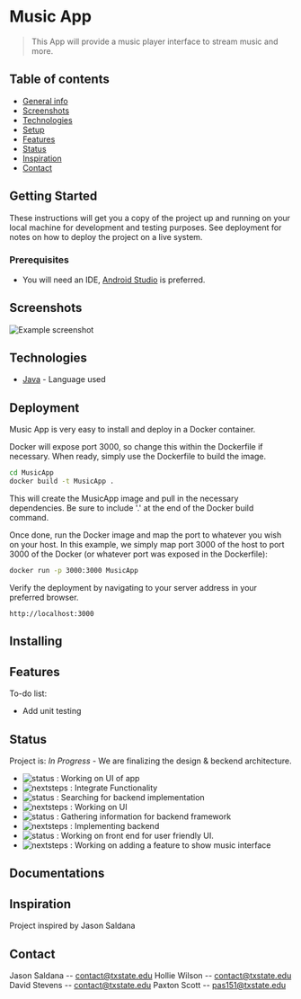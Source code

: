 

# Music App
>  This App will provide a music player interface to stream music and more. 


## Table of contents
* [General info](#general-info)
* [Screenshots](#screenshots)
* [Technologies](#technologies)
* [Setup](#setup)
* [Features](#features)
* [Status](#status)
* [Inspiration](#inspiration)
* [Contact](#contact)

## Getting Started

These instructions will get you a copy of the project up and running on your local machine for development and testing purposes. See deployment for notes on how to deploy the project on a live system.

### Prerequisites

+ You will need an IDE, [Android Studio](https://developer.android.com/studio) is preferred.

## Screenshots
![Example screenshot](./img/screenshot.png)

## Technologies
* [Java](https://www.java.com/) - Language used

## Deployment

Music App is very easy to install and deploy in a Docker container.

Docker will expose port 3000, so change this within the Dockerfile if necessary. When ready, simply use the Dockerfile to build the image.

```sh
cd MusicApp
docker build -t MusicApp .
```
This will create the MusicApp image and pull in the necessary dependencies. Be sure to include '.' at the end of the Docker build command.

Once done, run the Docker image and map the port to whatever you wish on your host. In this example, we simply map port 3000 of the host to port 3000 of the Docker (or whatever port was exposed in the Dockerfile):

```sh
docker run -p 3000:3000 MusicApp
```

Verify the deployment by navigating to your server address in your preferred browser.

```
http://localhost:3000
```


## Installing


## Features

To-do list:
* Add unit testing
 

## Status
Project is: _In Progress_ - We are finalizing the design & beckend architecture.

* ![status](https://img.shields.io/badge/Paxton's-Status-blue) : Working on UI of app
* ![nextsteps](https://img.shields.io/badge/Paxton's-Next%20Steps-brightgreen) :  Integrate Functionality
* ![status](https://img.shields.io/badge/Hollie's-Status-blue) : Searching for backend implementation
* ![nextsteps](https://img.shields.io/badge/Hollie's-Next%20Steps-brightgreen) : Working on UI
* ![status](https://img.shields.io/badge/Jason's-Status-blue) : Gathering information for backend framework
* ![nextsteps](https://img.shields.io/badge/Jason's-Next%20Steps-brightgreen) : Implementing backend 
* ![status](https://img.shields.io/badge/David's-Status-blue) : Working on front end for user friendly UI.
* ![nextsteps](https://img.shields.io/badge/David's-Next%20Steps-brightgreen) : Working on adding a feature to show music interface
                


## Documentations



## Inspiration
Project inspired by Jason Saldana

## Contact
Jason Saldana -- contact@txstate.edu
Hollie Wilson -- contact@txstate.edu
David Stevens -- contact@txstate.edu
Paxton Scott -- pas151@txstate.edu
